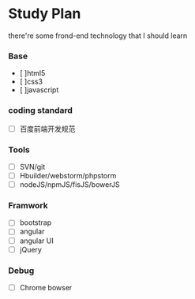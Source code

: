 # Study Plan
there're some frond-end technology that I should learn

### Base
- [ ]html5
- [ ]css3
- [ ]javascript

### coding standard
- [ ] 百度前端开发规范


### Tools
- [ ] SVN/git
- [ ] Hbuilder/webstorm/phpstorm
- [ ] nodeJS/npmJS/fisJS/bowerJS

### Framwork
- [ ] bootstrap
- [ ] angular
- [ ] angular UI
- [ ] jQuery

### Debug
- [ ] Chrome bowser

